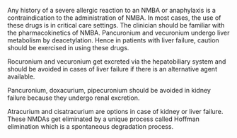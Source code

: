 Any history of a severe allergic reaction to an NMBA or anaphylaxis is a contraindication to the administration of NMBA. In most cases, the use of these drugs is in critical care settings. The clinician should be familiar with the pharmacokinetics of NMBA. Pancuronium and vecuronium undergo liver metabolism by deacetylation. Hence in patients with liver failure, caution should be exercised in using these drugs.

Rocuronium and vecuronium get excreted via the hepatobiliary system and should be avoided in cases of liver failure if there is an alternative agent available.

Pancuronium, doxacurium, pipecuronium should be avoided in kidney failure because they undergo renal excretion.

Atracurium and cisatracurium are options in case of kidney or liver failure. These NMDAs get eliminated by a unique process called Hoffman elimination which is a spontaneous degradation process.